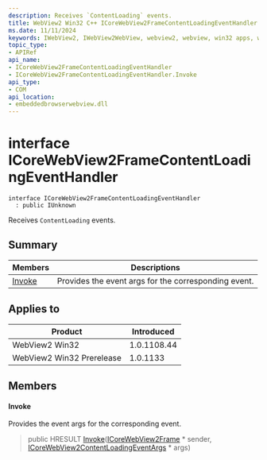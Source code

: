 ```yaml
---
description: Receives `ContentLoading` events.
title: WebView2 Win32 C++ ICoreWebView2FrameContentLoadingEventHandler
ms.date: 11/11/2024
keywords: IWebView2, IWebView2WebView, webview2, webview, win32 apps, win32, edge, ICoreWebView2, ICoreWebView2Controller, browser control, edge html, ICoreWebView2FrameContentLoadingEventHandler
topic_type: 
- APIRef
api_name:
- ICoreWebView2FrameContentLoadingEventHandler
- ICoreWebView2FrameContentLoadingEventHandler.Invoke
api_type:
- COM
api_location:
- embeddedbrowserwebview.dll
---
```


# interface ICoreWebView2FrameContentLoadingEventHandler

```
interface ICoreWebView2FrameContentLoadingEventHandler
  : public IUnknown
```

Receives `ContentLoading` events.

## Summary

 Members                        | Descriptions
--------------------------------|---------------------------------------------
[Invoke](#invoke) | Provides the event args for the corresponding event.

## Applies to

Product                         | Introduced
--------------------------------|---------------------------------------------
WebView2 Win32            |    1.0.1108.44
WebView2 Win32 Prerelease |    1.0.1133

## Members

#### Invoke

Provides the event args for the corresponding event.

> public HRESULT [Invoke](#invoke)([ICoreWebView2Frame](icorewebview2frame.md#icorewebview2frame) * sender, [ICoreWebView2ContentLoadingEventArgs](icorewebview2contentloadingeventargs.md#icorewebview2contentloadingeventargs) * args)

